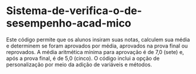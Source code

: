 # Sistema-de-verifica-o-de-sesempenho-acad-mico
Este código permite que os alunos insiram suas notas, calculem sua média e determinem se foram aprovados por média, aprovados na prova final ou reprovados. A média aritmética mínima para aprovação é de 7,0 (sete) e, após a prova final, é de 5,0 (cinco). O código inclui a opção de personalização por meio da adição de variáveis e métodos.
